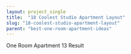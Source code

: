 ```yaml
---
layout: project_single
title:  "18 Coolest Studio Apartment Layout"
slug: "18-coolest-studio-apartment-layout"
parent: "best-one-room-apartment-ideas"
---
```

One Room Apartment 13 Result